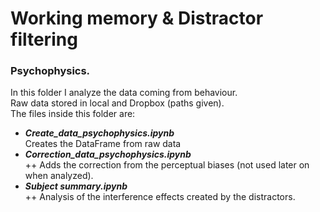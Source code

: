 # Working memory & Distractor filtering  

### Psychophysics.  
In this folder I analyze the data coming from behaviour.  
Raw data stored in local and Dropbox (paths given).  
The files inside this folder are:
+ ***Create_data_psychophysics.ipynb***    
Creates the DataFrame from raw data  
+ ***Correction_data_psychophysics.ipynb***  
++ Adds the correction from the perceptual biases (not used later on when analyzed).  
+ ***Subject summary.ipynb***  
++ Analysis of the interference effects created by the distractors.  
